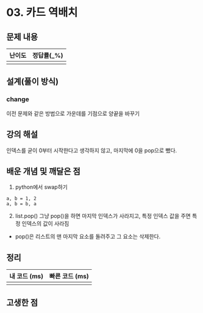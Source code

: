 # 03. 카드 역배치

## 문제 내용


| 난이도 | 정답률(\_%) |
| :----: | :---------: |
|        |             |

## 설계(풀이 방식)
### change
이전 문제와 같은 방법으로 가운데를 기점으로 양끝을 바꾸기

## 강의 해설
인덱스를 굳이 0부터 시작한다고 생각하지 않고, 마지막에 0을 pop으로 뺐다.

## 배운 개념 및 깨달은 점
1. python에서 swap하기
```
a, b = 1, 2
a, b = b, a
```
2. list.pop()
그냥 pop()을 하면 마지막 인덱스가 사라지고, 특정 인덱스 값을 주면 특정 인덱스의 값이 사라짐
- pop()은 리스트의 맨 마지막 요소를 돌려주고 그 요소는 삭제한다.

## 정리

| 내 코드 (ms) | 빠른 코드 (ms) |
| :----------: | :------------: |
|              |                |

## 고생한 점